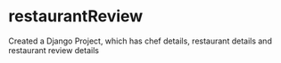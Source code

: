 # restaurantReview
Created a Django Project, which has chef details, restaurant details and restaurant review details
